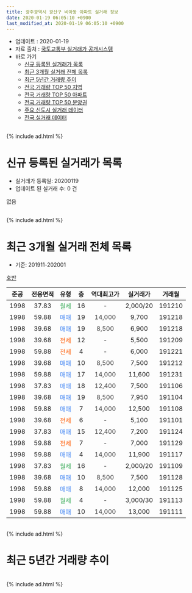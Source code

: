 ```yaml
---
title: 광주광역시 광산구 비아동 아파트 실거래 정보
date: 2020-01-19 06:05:10 +0900
last_modified_at: 2020-01-19 06:05:10 +0900
---
```


* 업데이트 : 2020-01-19
* 자료 출처 : [국토교통부 실거래가 공개시스템](http://rt.molit.go.kr)
* 바로 가기
    * [신규 등록된 실거래가 목록](#신규-등록된-실거래가-목록)
    * [최근 3개월 실거래 전체 목록](#최근-3개월-실거래-전체-목록)
    * [최근 5년간 거래량 추이](#최근-5년간-거래량-추이)
    * [전국 거래량 TOP 50 지역](https://apt-info.github.io/apt-trade-info/최근-3개월-전국에서-가장-거래가-많이-발생한-지역)
    * [전국 거래량 TOP 50 아파트](https://apt-info.github.io/apt-trade-info/최근-3개월-전국에서-가장-거래가-많이-발생한-아파트)
    * [전국 거래량 TOP 50 분양권](https://apt-info.github.io/apt-trade-info/최근-3개월-전국에서-가장-거래가-많이-발생한-분양권)
    * [주요 신도시 실거래 데이터](https://apt-info.github.io/apt-trade-info/주요-신도시)
    * [전국 실거래 데이터](https://apt-info.github.io/apt-trade-info/전국)
<br>
{% include ad.html %}
<br>

# 신규 등록된 실거래가 목록
* 실거래가 등록일: 20200119
* 업데이트 된 실거래 수: 0 건

없음

<br>
{% include ad.html %}
<br>

# 최근 3개월 실거래 전체 목록
* 기준: 201911-202001


[호반](https://search.naver.com/search.naver?query=%EA%B4%91%EC%A3%BC%EA%B4%91%EC%97%AD%EC%8B%9C+%EA%B4%91%EC%82%B0%EA%B5%AC+%EB%B9%84%EC%95%84%EB%8F%99+%ED%98%B8%EB%B0%98)

|준공|전용면적|유형|층|역대최고가|실거래가|거래월|
|:---:|:---:|:---:|:---:|:---:|:---:|:---:|
|1998|37.83|<span style="color:#34a853">월세</span>|16|<span style="color:#444444">-</span>|2,000/20|191210|
|1998|59.88|<span style="color:#4285f3">매매</span>|19|<span style="color:#444444">14,000</span>|9,700|191218|
|1998|39.68|<span style="color:#4285f3">매매</span>|19|<span style="color:#444444">8,500</span>|6,900|191218|
|1998|39.68|<span style="color:#ff5a00">전세</span>|12|<span style="color:#444444">-</span>|5,500|191209|
|1998|59.88|<span style="color:#ff5a00">전세</span>|4|<span style="color:#444444">-</span>|6,000|191221|
|1998|39.68|<span style="color:#4285f3">매매</span>|10|<span style="color:#444444">8,500</span>|7,500|191212|
|1998|59.88|<span style="color:#4285f3">매매</span>|17|<span style="color:#444444">14,000</span>|11,600|191231|
|1998|37.83|<span style="color:#4285f3">매매</span>|18|<span style="color:#444444">12,400</span>|7,500|191106|
|1998|39.68|<span style="color:#4285f3">매매</span>|19|<span style="color:#444444">8,500</span>|7,950|191104|
|1998|59.88|<span style="color:#4285f3">매매</span>|7|<span style="color:#444444">14,000</span>|12,500|191108|
|1998|39.68|<span style="color:#ff5a00">전세</span>|6|<span style="color:#444444">-</span>|5,100|191101|
|1998|37.83|<span style="color:#4285f3">매매</span>|15|<span style="color:#444444">12,400</span>|7,200|191124|
|1998|59.88|<span style="color:#ff5a00">전세</span>|7|<span style="color:#444444">-</span>|7,000|191129|
|1998|59.88|<span style="color:#4285f3">매매</span>|4|<span style="color:#444444">14,000</span>|11,900|191117|
|1998|37.83|<span style="color:#34a853">월세</span>|16|<span style="color:#444444">-</span>|2,000/20|191109|
|1998|39.68|<span style="color:#4285f3">매매</span>|10|<span style="color:#444444">8,500</span>|7,500|191128|
|1998|59.88|<span style="color:#4285f3">매매</span>|8|<span style="color:#444444">14,000</span>|12,000|191125|
|1998|59.88|<span style="color:#34a853">월세</span>|4|<span style="color:#444444">-</span>|3,000/30|191113|
|1998|59.88|<span style="color:#4285f3">매매</span>|10|<span style="color:#444444">14,000</span>|13,000|191111|


<br>
{% include ad.html %}
<br>

# 최근 5년간 거래량 추이


<div style="width:100%;">
    <canvas id="deal_progress" height="200"></canvas>
</div>

<script>
new Chart(document.getElementById("deal_progress"), {
    type: 'line',
    data: {
        labels: ['201501','201502','201503','201504','201505','201506','201507','201508','201509','201510','201511','201512','201601','201602','201603','201604','201605','201606','201607','201608','201609','201610','201611','201612','201701','201702','201703','201704','201705','201706','201707','201708','201709','201710','201711','201712','201801','201802','201803','201804','201805','201806','201807','201808','201809','201810','201811','201812','201901','201902','201903','201904','201905','201906','201907','201908','201909','201910','201911','201912','202001'],
        datasets: [{
            label: '매매',
            pointRadius: 1,
            data: [9, 17, 56, 32, 10, 7, 6, 25, 5, 10, 11, 12, 15, 13, 9, 7, 16, 7, 9, 14, 7, 4, 13, 8, 10, 11, 14, 9, 8, 5, 12, 6, 10, 8, 5, 7, 10, 9, 16, 12, 10, 14, 11, 18, 16, 8, 8, 7, 10, 12, 13, 17, 13, 8, 7, 10, 10, 4, 8, 4, 0],
            borderColor: "rgba(255, 201, 14, 1)",
            backgroundColor: "rgba(255, 201, 14, 0.5)",
            fill: false,
            lineTension: 0
        },{
            label: '전월세',
            pointRadius: 1,
            data: [22, 15, 15, 11, 19, 28, 11, 21, 18, 14, 15, 11, 8, 12, 10, 10, 13, 11, 8, 18, 12, 11, 5, 3, 3, 7, 10, 7, 9, 11, 3, 11, 7, 8, 3, 4, 1, 3, 8, 5, 4, 7, 4, 1, 2, 3, 3, 1, 1, 0, 8, 6, 7, 3, 4, 2, 6, 4, 4, 3, 0],
            borderColor: "rgba(0, 141, 185, 1)",
            backgroundColor: "rgba(0, 141, 185, 0.5)",
            fill: false,
            lineTension: 0
        }
        ]
    },
    options: {
        responsive: true,
        title: {
            display: false
        },
        tooltips: {
            mode: 'index',
            intersect: false
        },
        hover: {
            mode: 'nearest',
            intersect: true
        },
        scales: {
            xAxes: [{
                display: true,
                scaleLabel: {
                    display: true,
                    labelString: '년/월'
                }
            }],
            yAxes: [{
                display: true,
                ticks: {
                    suggestedMin: 0,
                },
                scaleLabel: {
                    display: true,
                    labelString: '실거래 수'
                }
            }]
        }
    }
});

</script>


<br>
{% include ad.html %}
<br>

